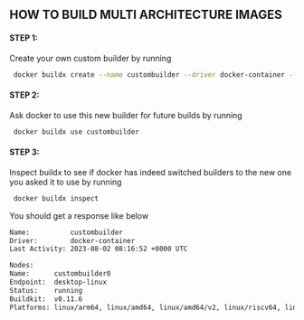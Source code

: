 ## HOW TO BUILD MULTI ARCHITECTURE IMAGES



#### STEP 1:

   Create your own custom builder by running

   ```sh
    docker buildx create --name custombuilder --driver docker-container --bootstrap
   ```

#### STEP 2:

   Ask docker to use this new builder for future builds by running

```sh
 docker buildx use custombuilder
```

#### STEP 3:

   Inspect buildx to see if docker has indeed switched builders to the new one you asked it to use by running

```sh
 docker buildx inspect
```

  You should get a response like below

```sh
Name:          custombuilder
Driver:        docker-container
Last Activity: 2023-08-02 08:16:52 +0000 UTC

Nodes:
Name:      custombuilder0
Endpoint:  desktop-linux
Status:    running
Buildkit:  v0.11.6
Platforms: linux/arm64, linux/amd64, linux/amd64/v2, linux/riscv64, linux/ppc64le, linux/s390x, linux/386, linux/mips64le, linux/mips64, linux/arm/v7, linux/arm/v6
```

